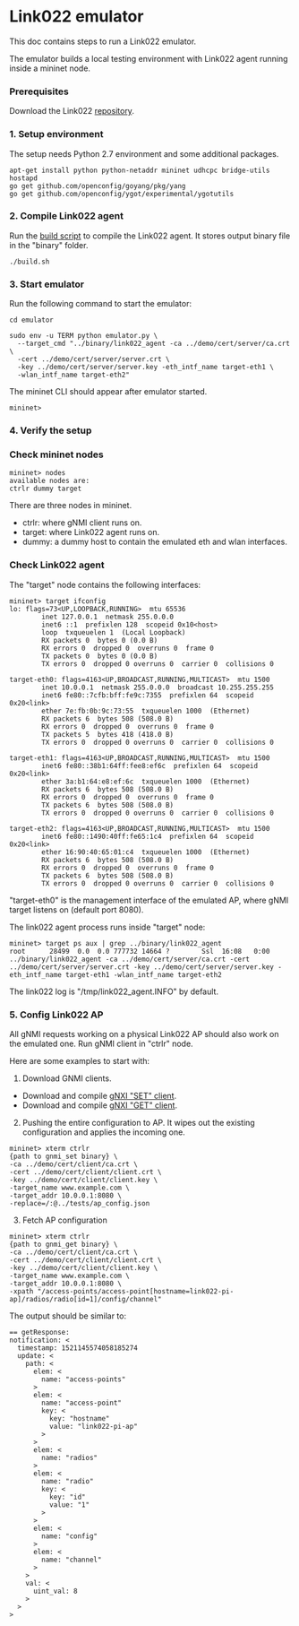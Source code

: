 # Link022 emulator
This doc contains steps to run a Link022 emulator.

The emulator builds a local testing environment with Link022 agent running inside a mininet node.

### Prerequisites
Download the Link022 [repository](../).

### 1. Setup environment
The setup needs Python 2.7 environment and some additional packages.
```
apt-get install python python-netaddr mininet udhcpc bridge-utils hostapd
go get github.com/openconfig/goyang/pkg/yang
go get github.com/openconfig/ygot/experimental/ygotutils
```

### 2. Compile Link022 agent
Run the [build script](../build.sh) to compile the Link022 agent.
It stores output binary file in the "binary" folder.
```
./build.sh
```

### 3. Start emulator
Run the following command to start the emulator:
```
cd emulator

sudo env -u TERM python emulator.py \
  --target_cmd "../binary/link022_agent -ca ../demo/cert/server/ca.crt \
  -cert ../demo/cert/server/server.crt \
  -key ../demo/cert/server/server.key -eth_intf_name target-eth1 \
  -wlan_intf_name target-eth2"
```

The mininet CLI should appear after emulator started.
```
mininet>
```

### 4. Verify the setup

### Check mininet nodes
```
mininet> nodes
available nodes are: 
ctrlr dummy target
```

There are three nodes in mininet.
* ctrlr: where gNMI client runs on.
* target: where Link022 agent runs on.
* dummy: a dummy host to contain the emulated eth and wlan interfaces.

### Check Link022 agent

The "target" node contains the following interfaces:
```
mininet> target ifconfig
lo: flags=73<UP,LOOPBACK,RUNNING>  mtu 65536
        inet 127.0.0.1  netmask 255.0.0.0
        inet6 ::1  prefixlen 128  scopeid 0x10<host>
        loop  txqueuelen 1  (Local Loopback)
        RX packets 0  bytes 0 (0.0 B)
        RX errors 0  dropped 0  overruns 0  frame 0
        TX packets 0  bytes 0 (0.0 B)
        TX errors 0  dropped 0 overruns 0  carrier 0  collisions 0

target-eth0: flags=4163<UP,BROADCAST,RUNNING,MULTICAST>  mtu 1500
        inet 10.0.0.1  netmask 255.0.0.0  broadcast 10.255.255.255
        inet6 fe80::7cfb:bff:fe9c:7355  prefixlen 64  scopeid 0x20<link>
        ether 7e:fb:0b:9c:73:55  txqueuelen 1000  (Ethernet)
        RX packets 6  bytes 508 (508.0 B)
        RX errors 0  dropped 0  overruns 0  frame 0
        TX packets 5  bytes 418 (418.0 B)
        TX errors 0  dropped 0 overruns 0  carrier 0  collisions 0

target-eth1: flags=4163<UP,BROADCAST,RUNNING,MULTICAST>  mtu 1500
        inet6 fe80::38b1:64ff:fee8:ef6c  prefixlen 64  scopeid 0x20<link>
        ether 3a:b1:64:e8:ef:6c  txqueuelen 1000  (Ethernet)
        RX packets 6  bytes 508 (508.0 B)
        RX errors 0  dropped 0  overruns 0  frame 0
        TX packets 6  bytes 508 (508.0 B)
        TX errors 0  dropped 0 overruns 0  carrier 0  collisions 0

target-eth2: flags=4163<UP,BROADCAST,RUNNING,MULTICAST>  mtu 1500
        inet6 fe80::1490:40ff:fe65:1c4  prefixlen 64  scopeid 0x20<link>
        ether 16:90:40:65:01:c4  txqueuelen 1000  (Ethernet)
        RX packets 6  bytes 508 (508.0 B)
        RX errors 0  dropped 0  overruns 0  frame 0
        TX packets 6  bytes 508 (508.0 B)
        TX errors 0  dropped 0 overruns 0  carrier 0  collisions 0
```
"target-eth0" is the management interface of the emulated AP, where gNMI target listens on (default port 8080).

The link022 agent process runs inside "target" node:
```
mininet> target ps aux | grep ../binary/link022_agent
root      28499  0.0  0.0 777732 14664 ?        Ssl  16:08   0:00 ../binary/link022_agent -ca ../demo/cert/server/ca.crt -cert ../demo/cert/server/server.crt -key ../demo/cert/server/server.key -eth_intf_name target-eth1 -wlan_intf_name target-eth2
```

The link022 log is "/tmp/link022_agent.INFO" by default.

### 5. Config Link022 AP
All gNMI requests working on a physical Link022 AP should also work on the emulated one.
Run gNMI client in "ctrlr" node.

Here are some examples to start with:

1. Download GNMI clients.
* Download and compile [gNXI "SET" client](https://github.com/google/gnxi/tree/master/gnmi_set).
* Download and compile [gNXI "GET" client](https://github.com/google/gnxi/tree/master/gnmi_get).

2. Pushing the entire configuration to AP. It wipes out the existing configuration and applies the incoming one.
```
mininet> xterm ctrlr
{path to gnmi_set binary} \
-ca ../demo/cert/client/ca.crt \
-cert ../demo/cert/client/client.crt \
-key ../demo/cert/client/client.key \
-target_name www.example.com \
-target_addr 10.0.0.1:8080 \
-replace=/:@../tests/ap_config.json
```

3. Fetch AP configuration
```
mininet> xterm ctrlr
{path to gnmi_get binary} \
-ca ../demo/cert/client/ca.crt \
-cert ../demo/cert/client/client.crt \
-key ../demo/cert/client/client.key \
-target_name www.example.com \
-target_addr 10.0.0.1:8080 \
-xpath "/access-points/access-point[hostname=link022-pi-ap]/radios/radio[id=1]/config/channel"
```

The output should be similar to:
```
== getResponse:
notification: <
  timestamp: 1521145574058185274
  update: <
    path: <
      elem: <
        name: "access-points"
      >
      elem: <
        name: "access-point"
        key: <
          key: "hostname"
          value: "link022-pi-ap"
        >
      >
      elem: <
        name: "radios"
      >
      elem: <
        name: "radio"
        key: <
          key: "id"
          value: "1"
        >
      >
      elem: <
        name: "config"
      >
      elem: <
        name: "channel"
      >
    >
    val: <
      uint_val: 8
    >
  >
>
```
